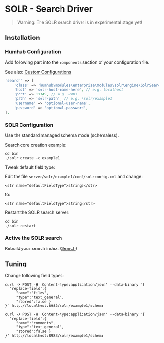 # SOLR - Search Driver

> Warning: The SOLR search driver is in experimental stage yet!

## Installation

### Humhub Configuration

Add following part into the `components` section of your configuration file.

See also: [Custom Configurations](../admin/advanced-configuration.md)

```php
'search' => [
    'class' => 'humhub\modules\enterprise\modules\solr\engine\SolrSearch',
    'host' => 'solr-host-name-here', // e.g. localhost
    'port' => 12345, // e.g. 8983
    'path' => 'solr-path', // e.g. /solr/example1
    'username' => 'optional-user-name',
    'password' => 'optional-password',
],
```

### SOLR Configuration

Use the standard managed schema mode (schemaless). 

Search core creation example:

```
cd bin
./solr create -c example1
```

Tweak default field type:

Edit the file `server/solr/example1/conf/solrconfig.xml` and change:

```
<str name="defaultFieldType">strings</str>
```

to:

```
<str name="defaultFieldType">string</str>
```

Restart the SOLR search server:

```
cd bin
./solr restart
```

### Active the SOLR search

Rebuild your search index. ([Search](../admin/search.md))


## Tuning

Change following field types:

```
curl -X POST -H 'Content-type:application/json' --data-binary '{
  "replace-field":{
     "name":"files",
     "type":"text_general",
     "stored":false }
}' http://localhost:8983/solr/example1/schema
```

```
curl -X POST -H 'Content-type:application/json' --data-binary '{
  "replace-field":{
     "name":"comments",
     "type":"text_general",
     "stored":false }
}' http://localhost:8983/solr/example1/schema
```




